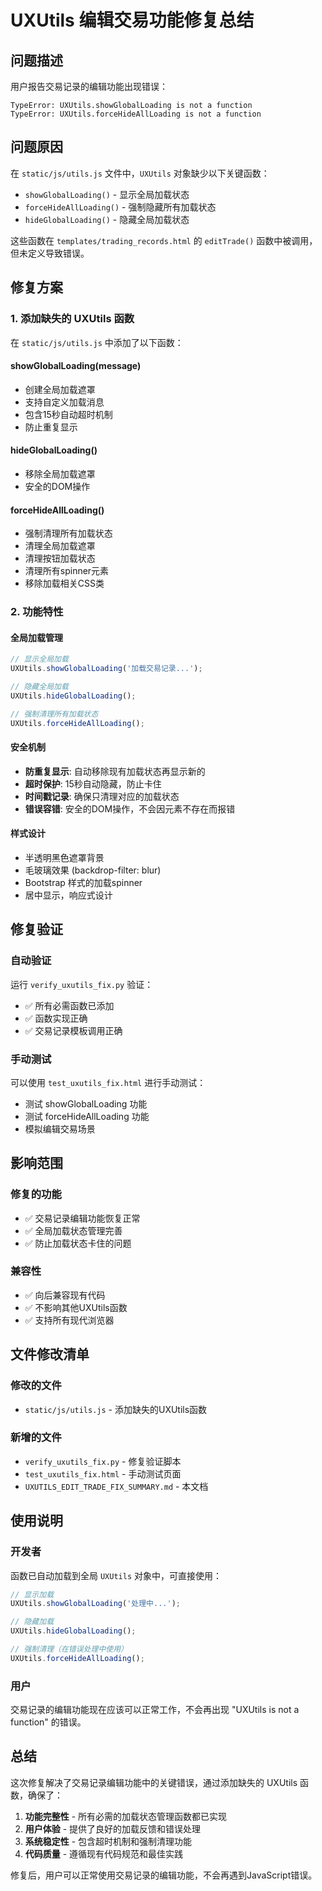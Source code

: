 # UXUtils 编辑交易功能修复总结

## 问题描述
用户报告交易记录的编辑功能出现错误：
```
TypeError: UXUtils.showGlobalLoading is not a function
TypeError: UXUtils.forceHideAllLoading is not a function
```

## 问题原因
在 `static/js/utils.js` 文件中，`UXUtils` 对象缺少以下关键函数：
- `showGlobalLoading()` - 显示全局加载状态
- `forceHideAllLoading()` - 强制隐藏所有加载状态
- `hideGlobalLoading()` - 隐藏全局加载状态

这些函数在 `templates/trading_records.html` 的 `editTrade()` 函数中被调用，但未定义导致错误。

## 修复方案

### 1. 添加缺失的 UXUtils 函数

在 `static/js/utils.js` 中添加了以下函数：

#### showGlobalLoading(message)
- 创建全局加载遮罩
- 支持自定义加载消息
- 包含15秒自动超时机制
- 防止重复显示

#### hideGlobalLoading()
- 移除全局加载遮罩
- 安全的DOM操作

#### forceHideAllLoading()
- 强制清理所有加载状态
- 清理全局加载遮罩
- 清理按钮加载状态
- 清理所有spinner元素
- 移除加载相关CSS类

### 2. 功能特性

#### 全局加载管理
```javascript
// 显示全局加载
UXUtils.showGlobalLoading('加载交易记录...');

// 隐藏全局加载
UXUtils.hideGlobalLoading();

// 强制清理所有加载状态
UXUtils.forceHideAllLoading();
```

#### 安全机制
- **防重复显示**: 自动移除现有加载状态再显示新的
- **超时保护**: 15秒自动隐藏，防止卡住
- **时间戳记录**: 确保只清理对应的加载状态
- **错误容错**: 安全的DOM操作，不会因元素不存在而报错

#### 样式设计
- 半透明黑色遮罩背景
- 毛玻璃效果 (backdrop-filter: blur)
- Bootstrap 样式的加载spinner
- 居中显示，响应式设计

## 修复验证

### 自动验证
运行 `verify_uxutils_fix.py` 验证：
- ✅ 所有必需函数已添加
- ✅ 函数实现正确
- ✅ 交易记录模板调用正确

### 手动测试
可以使用 `test_uxutils_fix.html` 进行手动测试：
- 测试 showGlobalLoading 功能
- 测试 forceHideAllLoading 功能  
- 模拟编辑交易场景

## 影响范围

### 修复的功能
- ✅ 交易记录编辑功能恢复正常
- ✅ 全局加载状态管理完善
- ✅ 防止加载状态卡住的问题

### 兼容性
- ✅ 向后兼容现有代码
- ✅ 不影响其他UXUtils函数
- ✅ 支持所有现代浏览器

## 文件修改清单

### 修改的文件
- `static/js/utils.js` - 添加缺失的UXUtils函数

### 新增的文件
- `verify_uxutils_fix.py` - 修复验证脚本
- `test_uxutils_fix.html` - 手动测试页面
- `UXUTILS_EDIT_TRADE_FIX_SUMMARY.md` - 本文档

## 使用说明

### 开发者
函数已自动加载到全局 `UXUtils` 对象中，可直接使用：
```javascript
// 显示加载
UXUtils.showGlobalLoading('处理中...');

// 隐藏加载  
UXUtils.hideGlobalLoading();

// 强制清理（在错误处理中使用）
UXUtils.forceHideAllLoading();
```

### 用户
交易记录的编辑功能现在应该可以正常工作，不会再出现 "UXUtils is not a function" 的错误。

## 总结

这次修复解决了交易记录编辑功能中的关键错误，通过添加缺失的 UXUtils 函数，确保了：

1. **功能完整性** - 所有必需的加载状态管理函数都已实现
2. **用户体验** - 提供了良好的加载反馈和错误处理
3. **系统稳定性** - 包含超时机制和强制清理功能
4. **代码质量** - 遵循现有代码规范和最佳实践

修复后，用户可以正常使用交易记录的编辑功能，不会再遇到JavaScript错误。